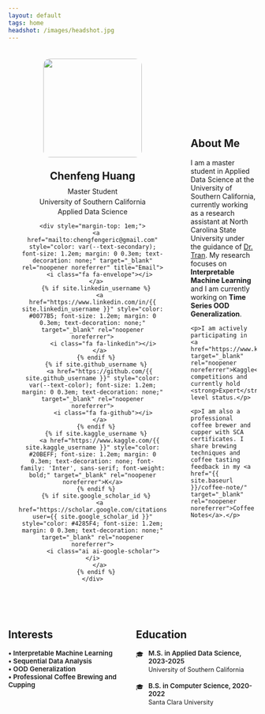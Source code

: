 ```yaml
---
layout: default
tags: home
headshot: /images/headshot.jpg
---
```


<div class="profile-layout" style="display: flex; gap: 2em; margin-bottom: 2em; align-items: center;">
  <div class="profile-card" style="text-align: center; max-width: 300px; min-width: 280px; padding: 1.5em; flex-shrink: 0;">
    <img 
      style="border-radius: 1em; width: 200px; height: 200px; object-fit: cover; margin-bottom: 1em;" 
      src="{{ page.headshot }}"
    >
    <h2 style="margin: 0.5em 0; color: var(--text-color);">Chenfeng Huang</h2>
    <p style="color: var(--text-secondary); margin: 0.25em 0;">Master Student</p>
    <p style="color: var(--text-secondary); margin: 0.25em 0;">University of Southern California</p>
    <p style="color: var(--text-secondary); margin: 0.25em 0 1em 0;">Applied Data Science</p>
    
    <div style="margin-top: 1em;">
      <a href="mailto:chengfengeric@gmail.com" style="color: var(--text-secondary); font-size: 1.2em; margin: 0 0.3em; text-decoration: none;" target="_blank" rel="noopener noreferrer" title="Email">
        <i class="fa fa-envelope"></i>
      </a>
      {% if site.linkedin_username %}
        <a href="https://www.linkedin.com/in/{{ site.linkedin_username }}" style="color: #0077B5; font-size: 1.2em; margin: 0 0.3em; text-decoration: none;" target="_blank" rel="noopener noreferrer">
          <i class="fa fa-linkedin"></i>
        </a>
      {% endif %}
      {% if site.github_username %}
        <a href="https://github.com/{{ site.github_username }}" style="color: var(--text-color); font-size: 1.2em; margin: 0 0.3em; text-decoration: none;" target="_blank" rel="noopener noreferrer">
          <i class="fa fa-github"></i>
        </a>
      {% endif %}
      {% if site.kaggle_username %}
        <a href="https://www.kaggle.com/{{ site.kaggle_username }}" style="color: #20BEFF; font-size: 1.2em; margin: 0 0.3em; text-decoration: none; font-family: 'Inter', sans-serif; font-weight: bold;" target="_blank" rel="noopener noreferrer">K</a>
      {% endif %}
      {% if site.google_scholar_id %}
        <a href="https://scholar.google.com/citations?user={{ site.google_scholar_id }}" style="color: #4285F4; font-size: 1.2em; margin: 0 0.3em; text-decoration: none;" target="_blank" rel="noopener noreferrer">
          <i class="ai ai-google-scholar"></i>
        </a>
      {% endif %}
    </div>
  </div>

  <div class="about-content" style="flex: 1; min-width: 0;">
    <h2>About Me</h2>
    <p>I am a master student in Applied Data Science at the University of Southern California, currently working as a research assistant at North Carolina State University under the guidance of <a href="https://math.sciences.ncsu.edu/people/tran/" target="_blank" rel="noopener noreferrer">Dr. Tran</a>. My research focuses on <strong>Interpretable Machine Learning</strong> and I am currently working on <strong>Time Series OOD Generalization</strong>.</p>

    <p>I am actively participating in <a href="https://www.kaggle.com/alrickh" target="_blank" rel="noopener noreferrer">Kaggle</a> competitions and currently hold <strong>Expert</strong> level status.</p>

    <p>I am also a professional coffee brewer and cupper with SCA certificates. I share brewing techniques and coffee tasting feedback in my <a href="{{ site.baseurl }}/coffee-note/" target="_blank" rel="noopener noreferrer">Coffee Notes</a>.</p>
  </div>
</div>

<style>
@media screen and (max-width: 768px) {
  .profile-layout {
    flex-direction: column !important;
    align-items: center !important;
    gap: 1em !important;
  }
  .profile-card {
    max-width: 100% !important;
    min-width: unset !important;
  }
  .about-content {
    text-align: left;
  }
  .about-content h2 {
    margin-top: 0;
  }
  .interests-education {
    flex-direction: column !important;
    gap: 2em !important;
  }
}
</style>

<div style="margin-top: 0em;">
  <div class="interests-education" style="display: flex; gap: 1em; max-width: 100%;">
    <div style="flex: 1;">
      <h2 style="color: var(--text-color); margin-bottom: 0.8em;">Interests</h2>
      <ul style="list-style: none; padding: 0; color: var(--text-secondary);">
        <li style="font-weight: 600; color: var(--text-color); font-size: 0.95em;">• Interpretable Machine Learning</li>
        <li style="font-weight: 600; color: var(--text-color); font-size: 0.95em;">• Sequential Data Analysis</li>
        <li style="font-weight: 600; color: var(--text-color); font-size: 0.95em;">• OOD Generalization</li>
        <li style="font-weight: 600; color: var(--text-color); font-size: 0.95em;">• Professional Coffee Brewing and Cupping</li>
      </ul>
    </div>
      <div style="flex: 1;">
        <h2 style="color: var(--text-color); margin-bottom: 0.8em;">Education</h2>
        <div style="color: var(--text-secondary);">
          <div style="margin-bottom: 1.2em; display: flex; align-items: flex-start;">
            <div style="margin-right: 0.8em; margin-top: 0.2em; filter: grayscale(100%); font-size: 0.9em;">
              🎓
            </div>
            <div>
              <div style="font-weight: 600; color: var(--text-color); font-size: 0.95em;">M.S. in <a href="https://viterbigradadmission.usc.edu/programs/masters/msprograms/data-science/ms-applied-data-science/" target="_blank" rel="noopener noreferrer" style="color: var(--text-color); text-decoration: none;">Applied Data Science</a>, 2023-2025</div>
              <div style="font-size: 0.9em; margin-top: 0.2em;">University of Southern California</div>
            </div>
          </div>
          <div style="margin-bottom: 1.2em; display: flex; align-items: flex-start;">
            <div style="margin-right: 0.8em; margin-top: 0.2em; filter: grayscale(100%); font-size: 0.9em;">
              🎓
            </div>
            <div>
              <div style="font-weight: 600; color: var(--text-color); font-size: 0.95em;">B.S. in <a href="https://www.scu.edu/cas/mathcs/" target="_blank" rel="noopener noreferrer" style="color: var(--text-color); text-decoration: none;">Computer Science</a>, 2020-2022</div>
              <div style="font-size: 0.9em; margin-top: 0.2em;">Santa Clara University</div>
            </div>
          </div>
        </div>
      </div>
  </div>
</div>

<!-- <h3><a href="{{ site.baseurl }}/cv/">View my Resume</a></h3> -->